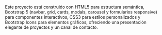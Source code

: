 Este proyecto está construido con HTML5 para estructura semántica, Bootstrap 5 (navbar, grid, cards, modals, carousel y formularios responsive) para componentes interactivos, CSS3 para estilos personalizados y Bootstrap Icons para elementos gráficos, ofreciendo una presentación elegante de proyectos y un canal de contacto.

